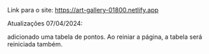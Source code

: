 Link para o site: https://art-gallery-01800.netlify.app


Atualizações 07/04/2024:

adicionado uma tabela de pontos. Ao reiniar a página, a tabela será reiniciada também.
